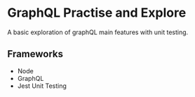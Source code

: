 # GraphQL Practise and Explore

A basic exploration of graphQL main features with unit testing.

## Frameworks

* Node
* GraphQL
* Jest Unit Testing
